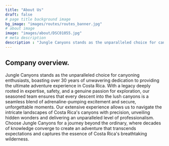 ```yaml
---
title: "About Us"
draft: false
# page title background image
bg_image: "images/routes/routes_banner.jpg"
# about image
image: "images/about/DSC01055.jpg"
# meta description
description : "Jungle Canyons stands as the unparalleled choice for canyoning enthusiasts, boasting over 30 years of unwavering dedication to providing the ultimate adventure experience in Costa Rica. With a legacy deeply rooted in expertise, safety, and a genuine passion for exploration, our seasoned team ensures that every descent into the lush canyons is a seamless blend of adrenaline-pumping excitement and secure, unforgettable moments. Our extensive experience allows us to navigate the intricate landscapes of Costa Rica's canyons with precision, unveiling hidden wonders and delivering an unparalleled level of professionalism. Choose Jungle Canyons for a journey beyond the ordinary, where decades of knowledge converge to create an adventure that transcends expectations and captures the essence of Costa Rica's breathtaking wilderness."
---
```


## Company overview.

Jungle Canyons stands as the unparalleled choice for canyoning enthusiasts, boasting over 30 years of unwavering dedication to providing the ultimate adventure experience in Costa Rica. With a legacy deeply rooted in expertise, safety, and a genuine passion for exploration, our seasoned team ensures that every descent into the lush canyons is a seamless blend of adrenaline-pumping excitement and secure, unforgettable moments. Our extensive experience allows us to navigate the intricate landscapes of Costa Rica's canyons with precision, unveiling hidden wonders and delivering an unparalleled level of professionalism. Choose Jungle Canyons for a journey beyond the ordinary, where decades of knowledge converge to create an adventure that transcends expectations and captures the essence of Costa Rica's breathtaking wilderness.



